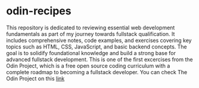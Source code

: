 # odin-recipes
This repository is dedicated to reviewing essential web development fundamentals as part of my journey towards fullstack qualification. It includes comprehensive notes, code examples, and exercises covering key topics such as HTML, CSS, JavaScript, and basic backend concepts. The goal is to solidify foundational knowledge and build a strong base for advanced fullstack development.
This is one of the first excercises from the Odin Project, which is a free open source coding curriculum with a complete roadmap to becoming a fullstack developer.
You can check The Odin Project on this [link](https://www.theodinproject.com)